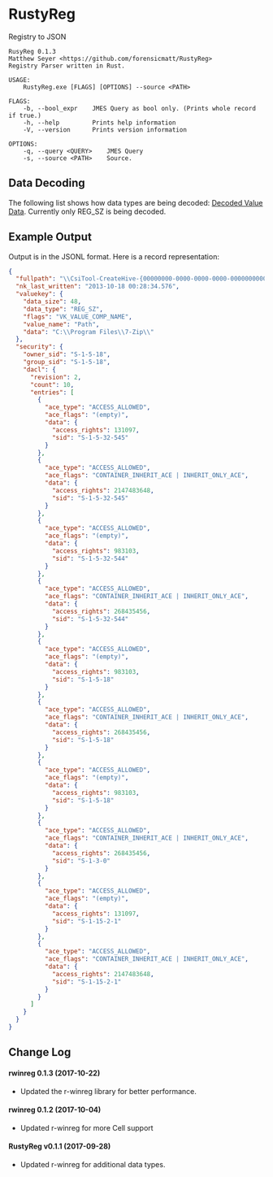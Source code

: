 # RustyReg
Registry to JSON

```
RusyReg 0.1.3
Matthew Seyer <https://github.com/forensicmatt/RustyReg>
Registry Parser written in Rust.

USAGE:
    RustyReg.exe [FLAGS] [OPTIONS] --source <PATH>

FLAGS:
    -b, --bool_expr    JMES Query as bool only. (Prints whole record if true.)
    -h, --help         Prints help information
    -V, --version      Prints version information

OPTIONS:
    -q, --query <QUERY>    JMES Query
    -s, --source <PATH>    Source.
```

## Data Decoding
The following list shows how data types are being decoded: [Decoded Value Data](https://github.com/forensicmatt/r-winreg/blob/master/README.md#decoded-value-data). Currently only REG_SZ is being decoded.

## Example Output
Output is in the JSONL format. Here is a record representation:

```json
{
  "fullpath": "\\CsiTool-CreateHive-{00000000-0000-0000-0000-000000000000}\\7-Zip\\Path",
  "nk_last_written": "2013-10-18 00:28:34.576",
  "valuekey": {
    "data_size": 48,
    "data_type": "REG_SZ",
    "flags": "VK_VALUE_COMP_NAME",
    "value_name": "Path",
    "data": "C:\\Program Files\\7-Zip\\"
  },
  "security": {
    "owner_sid": "S-1-5-18",
    "group_sid": "S-1-5-18",
    "dacl": {
      "revision": 2,
      "count": 10,
      "entries": [
        {
          "ace_type": "ACCESS_ALLOWED",
          "ace_flags": "(empty)",
          "data": {
            "access_rights": 131097,
            "sid": "S-1-5-32-545"
          }
        },
        {
          "ace_type": "ACCESS_ALLOWED",
          "ace_flags": "CONTAINER_INHERIT_ACE | INHERIT_ONLY_ACE",
          "data": {
            "access_rights": 2147483648,
            "sid": "S-1-5-32-545"
          }
        },
        {
          "ace_type": "ACCESS_ALLOWED",
          "ace_flags": "(empty)",
          "data": {
            "access_rights": 983103,
            "sid": "S-1-5-32-544"
          }
        },
        {
          "ace_type": "ACCESS_ALLOWED",
          "ace_flags": "CONTAINER_INHERIT_ACE | INHERIT_ONLY_ACE",
          "data": {
            "access_rights": 268435456,
            "sid": "S-1-5-32-544"
          }
        },
        {
          "ace_type": "ACCESS_ALLOWED",
          "ace_flags": "(empty)",
          "data": {
            "access_rights": 983103,
            "sid": "S-1-5-18"
          }
        },
        {
          "ace_type": "ACCESS_ALLOWED",
          "ace_flags": "CONTAINER_INHERIT_ACE | INHERIT_ONLY_ACE",
          "data": {
            "access_rights": 268435456,
            "sid": "S-1-5-18"
          }
        },
        {
          "ace_type": "ACCESS_ALLOWED",
          "ace_flags": "(empty)",
          "data": {
            "access_rights": 983103,
            "sid": "S-1-5-18"
          }
        },
        {
          "ace_type": "ACCESS_ALLOWED",
          "ace_flags": "CONTAINER_INHERIT_ACE | INHERIT_ONLY_ACE",
          "data": {
            "access_rights": 268435456,
            "sid": "S-1-3-0"
          }
        },
        {
          "ace_type": "ACCESS_ALLOWED",
          "ace_flags": "(empty)",
          "data": {
            "access_rights": 131097,
            "sid": "S-1-15-2-1"
          }
        },
        {
          "ace_type": "ACCESS_ALLOWED",
          "ace_flags": "CONTAINER_INHERIT_ACE | INHERIT_ONLY_ACE",
          "data": {
            "access_rights": 2147483648,
            "sid": "S-1-15-2-1"
          }
        }
      ]
    }
  }
}
```

## Change Log
#### rwinreg 0.1.3 (2017-10-22)
- Updated the r-winreg library for better performance.

#### rwinreg 0.1.2 (2017-10-04)
- Updated r-winreg for more Cell support

#### RustyReg v0.1.1 (2017-09-28)
- Updated r-winreg for additional data types.
